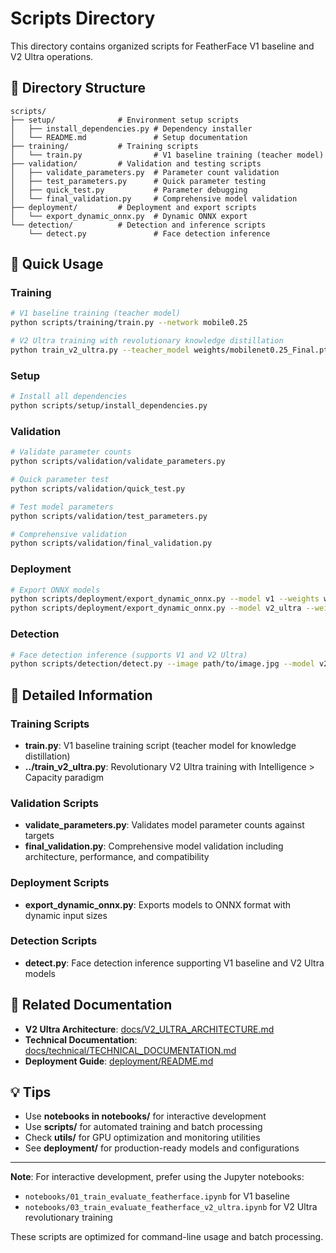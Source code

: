 # Scripts Directory

This directory contains organized scripts for FeatherFace V1 baseline and V2 Ultra operations.

## 📁 Directory Structure

```
scripts/
├── setup/              # Environment setup scripts
│   ├── install_dependencies.py # Dependency installer
│   └── README.md               # Setup documentation
├── training/           # Training scripts
│   └── train.py                # V1 baseline training (teacher model)
├── validation/         # Validation and testing scripts
│   ├── validate_parameters.py  # Parameter count validation
│   ├── test_parameters.py      # Quick parameter testing
│   ├── quick_test.py           # Parameter debugging
│   └── final_validation.py     # Comprehensive model validation
├── deployment/         # Deployment and export scripts
│   └── export_dynamic_onnx.py  # Dynamic ONNX export
└── detection/          # Detection and inference scripts
    └── detect.py               # Face detection inference
```

## 🚀 Quick Usage

### Training
```bash
# V1 baseline training (teacher model)
python scripts/training/train.py --network mobile0.25

# V2 Ultra training with revolutionary knowledge distillation
python train_v2_ultra.py --teacher_model weights/mobilenet0.25_Final.pth --epochs 400
```

### Setup
```bash
# Install all dependencies
python scripts/setup/install_dependencies.py
```

### Validation
```bash
# Validate parameter counts
python scripts/validation/validate_parameters.py

# Quick parameter test
python scripts/validation/quick_test.py

# Test model parameters
python scripts/validation/test_parameters.py

# Comprehensive validation
python scripts/validation/final_validation.py
```

### Deployment
```bash
# Export ONNX models
python scripts/deployment/export_dynamic_onnx.py --model v1 --weights weights/mobilenet0.25_Final.pth
python scripts/deployment/export_dynamic_onnx.py --model v2_ultra --weights weights/v2_ultra/v2_ultra_final.pth
```

### Detection
```bash
# Face detection inference (supports V1 and V2 Ultra)
python scripts/detection/detect.py --image path/to/image.jpg --model v2_ultra
```

## 📖 Detailed Information

### Training Scripts
- **train.py**: V1 baseline training script (teacher model for knowledge distillation)
- **../train_v2_ultra.py**: Revolutionary V2 Ultra training with Intelligence > Capacity paradigm

### Validation Scripts
- **validate_parameters.py**: Validates model parameter counts against targets
- **final_validation.py**: Comprehensive model validation including architecture, performance, and compatibility

### Deployment Scripts
- **export_dynamic_onnx.py**: Exports models to ONNX format with dynamic input sizes

### Detection Scripts
- **detect.py**: Face detection inference supporting V1 baseline and V2 Ultra models

## 🔗 Related Documentation

- **V2 Ultra Architecture**: [docs/V2_ULTRA_ARCHITECTURE.md](../docs/V2_ULTRA_ARCHITECTURE.md)
- **Technical Documentation**: [docs/technical/TECHNICAL_DOCUMENTATION.md](../docs/technical/TECHNICAL_DOCUMENTATION.md)
- **Deployment Guide**: [deployment/README.md](../deployment/README.md)

## 💡 Tips

- Use **notebooks in notebooks/** for interactive development
- Use **scripts/** for automated training and batch processing
- Check **utils/** for GPU optimization and monitoring utilities
- See **deployment/** for production-ready models and configurations

---

**Note**: For interactive development, prefer using the Jupyter notebooks:
- `notebooks/01_train_evaluate_featherface.ipynb` for V1 baseline
- `notebooks/03_train_evaluate_featherface_v2_ultra.ipynb` for V2 Ultra revolutionary training

These scripts are optimized for command-line usage and batch processing.